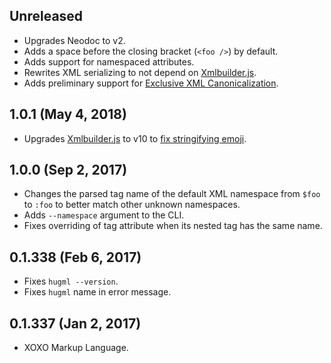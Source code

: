 ## Unreleased
- Upgrades Neodoc to v2.
- Adds a space before the closing bracket (`<foo />`) by default.
- Adds support for namespaced attributes.
- Rewrites XML serializing to not depend on [Xmlbuilder.js](https://www.npmjs.com/package/xmlbuilder).
- Adds preliminary support for [Exclusive XML Canonicalization](https://www.w3.org/TR/xml-exc-c14n).

## 1.0.1 (May 4, 2018)
- Upgrades [Xmlbuilder.js](https://www.npmjs.com/package/xmlbuilder) to v10 to [fix stringifying emoji](https://github.com/oozcitak/xmlbuilder-js/issues/147).

## 1.0.0 (Sep 2, 2017)
- Changes the parsed tag name of the default XML namespace from `$foo` to `:foo` to better match other unknown namespaces.
- Adds `--namespace` argument to the CLI.
- Fixes overriding of tag attribute when its nested tag has the same name.

## 0.1.338 (Feb 6, 2017)
- Fixes `hugml --version`.
- Fixes `hugml` name in error message.

## 0.1.337 (Jan 2, 2017)
- XOXO Markup Language.
